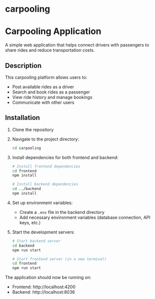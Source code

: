 # carpooling
# Carpooling Application

A simple web application that helps connect drivers with passengers to share rides and reduce transportation costs.

## Description
This carpooling platform allows users to:
- Post available rides as a driver
- Search and book rides as a passenger
- View ride history and manage bookings
- Communicate with other users

## Installation

1. Clone the repository
2. Navigate to the project directory:
   ```bash
   cd carpooling
   ```

3. Install dependencies for both frontend and backend:
   ```bash
   # Install frontend dependencies
   cd frontend
   npm install

   # Install backend dependencies
   cd ../backend
   npm install
   ```

4. Set up environment variables:
   - Create a `.env` file in the backend directory
   - Add necessary environment variables (database connection, API keys, etc.)

5. Start the development servers:
   ```bash
   # Start backend server
   cd backend
   npm run start

   # Start frontend server (in a new terminal)
   cd frontend
   npm run start
   ```

The application should now be running on:
- Frontend: http://localhost:4200
- Backend: http://localhost:8036


